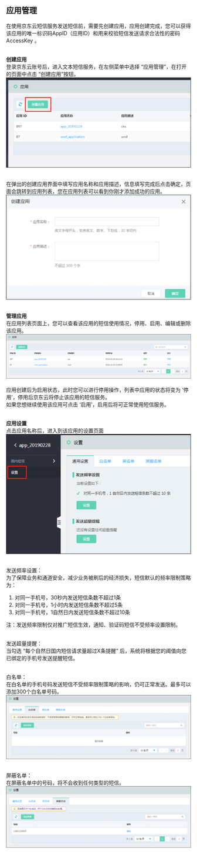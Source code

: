 ## 应用管理<br>

在使用京东云短信服务发送短信前，需要先创建应用，应用创建完成，您可以获得该应用的唯一标识码AppID（应用ID）和用来校验短信发送请求合法性的密码 AccessKey 。<br><br>

**创建应用**<br>
登录京东云账号后，进入文本短信服务，在左侧菜单中选择 “应用管理”，在打开的页面中点击 “创建应用”按钮。<br>
![创建应用](../../../../image/Text-Message/dx-002.png)<br><br>

在弹出的创建应用界面中填写应用名称和应用描述，信息填写完成后点击确定，页面会跳转到应用列表，您在应用列表可以看到你刚才添加成功的应用。<br>
![创建应用](../../../../image/Text-Message/dx-003.png)<br><br>

**管理应用**<br>
在应用列表页面上，您可以查看该应用的短信使用情况，停用、启用、编辑或删除该应用。<br>
![管理应用](../../../../image/Text-Message/dx-004.png)<br><br>
应用创建后为启用状态，此时您可以进行停用操作，列表中应用的状态将变为 ‘停用’，停用后京东云将停止该应用的短信服务。<br>
如果您想继续使用该应用可点击 ‘启用’，启用后将可正常使用短信服务。<br><br>

**应用设置**<br>
点击应用名称后，进入到该应用的设置页面<br>
![应用设置](../../../../image/Text-Message/dx-005.png)<br><br>

发送频率设置：<br>
为了保障业务和通道安全，减少业务被刷后的经济损失，短信默认的频率限制策略为：<br>
1. 对同一手机号，30秒内发送短信条数不超过1条 <br>	
2. 对同一手机号，1小时内发送短信条数不超过5条 <br>
3. 对同一手机号，1自然日内发送短信条数不超过10条 <br>

注：发送频率限制仅对推广短信生效，通知、验证码短信不受频率设置限制。 <br><br>

发送超量提醒：<br>
当勾选 “每个自然日国内短信请求量超过X条提醒” 后，系统将根据您的阈值向您已绑定的手机号发送提醒短信。<br><br>

白名单：<br>
在白名单的手机号码发送短信不受频率限制策略的影响，仍可正常发送。最多可以添加300个白名单号码。<br>
![白名单](../../../../image/Text-Message/dx-006.png)<br><br>

屏蔽名单：<br>
在屏蔽名单中的号码，将不会收到任何类型的短信。<br>
![屏蔽名单](../../../../image/Text-Message/dx-008.png)
